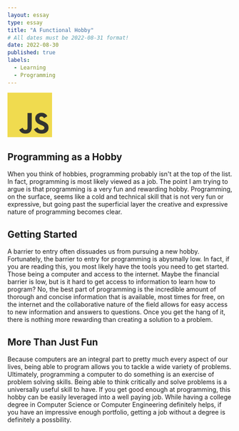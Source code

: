 ```yaml
---
layout: essay
type: essay
title: "A Functional Hobby"
# All dates must be 2022-08-31 format!
date: 2022-08-30
published: true
labels:
  - Learning
  - Programming
---
```


<img width="100px" class="rounded float-start pe-4" src="../img/starting-js/JavaScript-logo.png">

## Programming as a Hobby

When you think of hobbies, programming probably isn't at the top of the list. In fact, programming is most likely viewed as a job. The point I am trying to argue is that programming is a very fun and rewarding hobby. Programming, on the surface, seems like a cold and technical skill that is not very fun or expressive, but going past the superficial layer the creative and expressive nature of programming becomes clear. 

## Getting Started
A barrier to entry often dissuades us from pursuing a new hobby. Fortunately, the barrier to entry for programming is abysmally low. In fact, if you are reading this, you most likely have the tools you need to get started. Those being a computer and access to the internet. Maybe the financial barrier is low, but is it hard to get access to information to learn how to program? No, the best part of programming is the incredible amount of thorough and concise information that is available, most times for free, on the internet and the collaborative nature of the field allows for easy access to new information and answers to questions. Once  you get the hang of it, there is nothing more rewarding than creating a solution to a problem.

## More Than Just Fun
Because computers are an integral part to pretty much every aspect of our lives, being able to program allows you to tackle a wide variety of problems. Ultimately, programming a computer to do something is an exercise of problem solving skills. Being able to think critically and solve problems is a universally useful skill to have. If you get good enough at programming, this hobby can be easily leveraged into a well paying job. While having a college degree in Computer Science or Computer Engineering definitely helps, if you have an impressive enough portfolio, getting a job without a degree is definitely a possbility.
